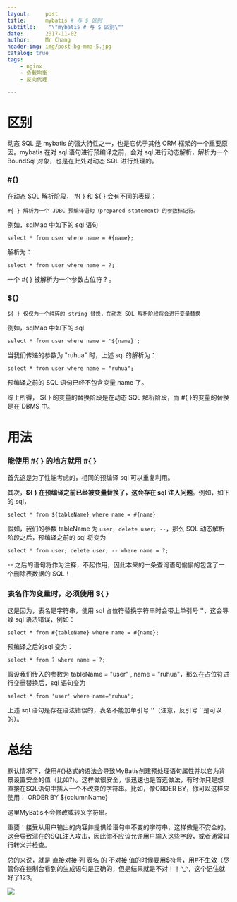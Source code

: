 ```yaml
---
layout:     post
title:     	mybatis # 与 $ 区别
subtitle:    "\"mybatis # 与 $ 区别\""
date:       2017-11-02
author:     Mr Chang
header-img: img/post-bg-mma-5.jpg
catalog: true
tags:
    - nginx
    - 负载均衡
    - 反向代理

---
```



# 区别

动态 SQL 是 mybatis 的强大特性之一，也是它优于其他 ORM 框架的一个重要原因。mybatis 在对 sql 语句进行预编译之前，会对 sql 进行动态解析，解析为一个 BoundSql 对象，也是在此处对动态 SQL 进行处理的。

### #{} 
在动态 SQL 解析阶段， #{ } 和 ${ } 会有不同的表现：

	#{ } 解析为一个 JDBC 预编译语句（prepared statement）的参数标记符。
	
例如，sqlMap 中如下的 sql 语句

	select * from user where name = #{name};
	
解析为：

	select * from user where name = ?;

一个 #{ } 被解析为一个参数占位符 ? 。


### ${}

	${ } 仅仅为一个纯碎的 string 替换，在动态 SQL 解析阶段将会进行变量替换
	
例如，sqlMap 中如下的 sql

	select * from user where name = '${name}';
	
当我们传递的参数为 "ruhua" 时，上述 sql 的解析为：

	select * from user where name = "ruhua";
	
预编译之前的 SQL 语句已经不包含变量 name 了。

综上所得， ${ } 的变量的替换阶段是在动态 SQL 解析阶段，而 #{ }的变量的替换是在 DBMS 中。

# 用法

### 能使用 #{ } 的地方就用 #{ }

首先这是为了性能考虑的，相同的预编译 sql 可以重复利用。

其次，**${ } 在预编译之前已经被变量替换了，这会存在 sql 注入问题**。例如，如下的 sql，

	select * from ${tableName} where name = #{name}

假如，我们的参数 tableName 为 `user; delete user; --`，那么 SQL 动态解析阶段之后，预编译之前的 sql 将变为

	select * from user; delete user; -- where name = ?;
	
-- 之后的语句将作为注释，不起作用，因此本来的一条查询语句偷偷的包含了一个删除表数据的 SQL！


### 表名作为变量时，必须使用 ${ }

这是因为，表名是字符串，使用 sql 占位符替换字符串时会带上单引号 ''，这会导致 sql 语法错误，例如：

	select * from #{tableName} where name = #{name};

预编译之后的sql 变为：

	select * from ? where name = ?;
	
假设我们传入的参数为 tableName = "user" , name = "ruhua"，那么在占位符进行变量替换后，sql 语句变为

	select * from 'user' where name='ruhua';
	
上述 sql 语句是存在语法错误的，表名不能加单引号 ''（注意，反引号 ``是可以的）。


# 总结

默认情况下，使用#{}格式的语法会导致MyBatis创建预处理语句属性并以它为背景设置安全的值（比如?）。这样做很安全，很迅速也是首选做法，有时你只是想直接在SQL语句中插入一个不改变的字符串。比如，像ORDER BY，你可以这样来使用： 
ORDER BY ${columnName} 

这里MyBatis不会修改或转义字符串。 

重要：接受从用户输出的内容并提供给语句中不变的字符串，这样做是不安全的。这会导致潜在的SQL注入攻击，因此你不应该允许用户输入这些字段，或者通常自行转义并检查。

总的来说，就是 直接对接 列 表名 的  不对接 值的时候要用$符号，用#不生效（尽管你在控制台看到的生成语句是正确的，但是结果就是不对！！^_^，这个记住就好了123。



![](http://cdn-blog.jetbrains.org.cn/17-11-1/28511621.jpg)













